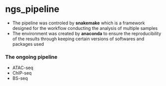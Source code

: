 # ngs_pipeline

* The pipeline was controled by **snakemake** which is a framework designed for 
  the workflow conducting the analysis of multiple samples
* The environment was created by **anaconda** to ensure the reproducibility of the results 
  through keeping certain versions of softwares and packages used


### The ongoing pipeline

* ATAC-seq
* ChIP-seq
* BS-seq

